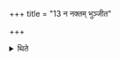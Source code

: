 +++
title = "13 न नक्तम् भुञ्जीत"

+++

<details><summary>थिते</summary>

13. He should not eat at the time of right. 

</details>
